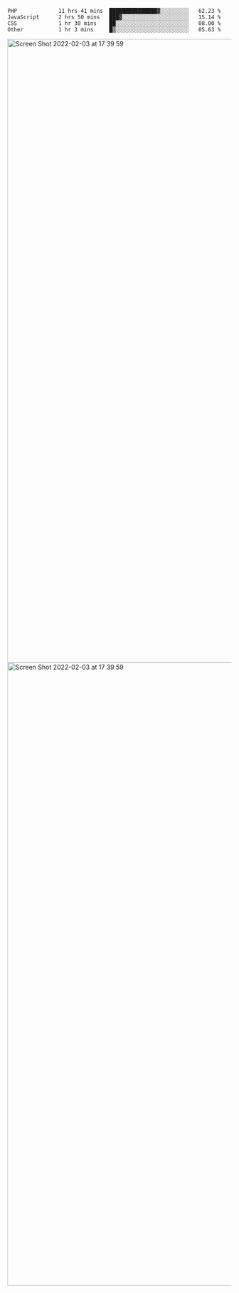 <!--START_SECTION:waka-->

```text
PHP             11 hrs 41 mins  ███████████████▓░░░░░░░░░   62.23 %
JavaScript      2 hrs 50 mins   ███▓░░░░░░░░░░░░░░░░░░░░░   15.14 %
CSS             1 hr 30 mins    ██░░░░░░░░░░░░░░░░░░░░░░░   08.00 %
Other           1 hr 3 mins     █▒░░░░░░░░░░░░░░░░░░░░░░░   05.63 %
```

<!--END_SECTION:waka-->

<img width="1400" alt="Screen Shot 2022-02-03 at 17 39 59" src="https://user-images.githubusercontent.com/45716542/152387304-f2b60485-53a6-4f4b-a818-5cefb1b0c0ae.png">
<img width="1400" alt="Screen Shot 2022-02-03 at 17 39 59" src="https://user-images.githubusercontent.com/45716542/152387273-ea5cdf21-2a45-44da-8bef-00c1763b1d42.png">
